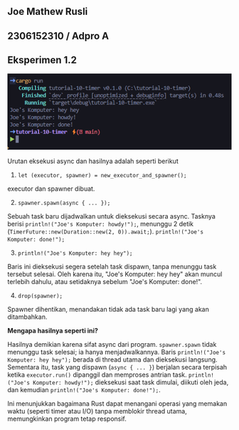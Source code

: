 ## Joe Mathew Rusli
## 2306152310 / Adpro A

## Eksperimen 1.2
![Image1](./image1.png)

Urutan eksekusi async dan hasilnya adalah seperti berikut
1.  `let (executor, spawner) = new_executor_and_spawner();`

executor dan spawner dibuat.

2.  `spawner.spawn(async { ... });`

Sebuah task baru dijadwalkan untuk dieksekusi secara async. Tasknya berisi `println!("Joe's Komputer: howdy!");`, menunggu 2 detik (`TimerFuture::new(Duration::new(2, 0)).await;`). `println!("Joe's Komputer: done!");`

3.  `println!("Joe's Komputer: hey hey");`

Baris ini dieksekusi segera setelah task dispawn, tanpa menunggu task tersebut selesai. Oleh karena itu, "Joe's Komputer: hey hey" akan muncul terlebih dahulu, atau setidaknya sebelum "Joe's Komputer: done!".

4.  `drop(spawner);`

Spawner dihentikan, menandakan tidak ada task baru lagi yang akan ditambahkan.

**Mengapa hasilnya seperti ini?**

Hasilnya demikian karena sifat async dari program. `spawner.spawn` tidak menunggu task selesai; ia hanya menjadwalkannya. Baris `println!("Joe's Komputer: hey hey");` berada di thread utama dan dieksekusi langsung. Sementara itu, task yang dispawn (`async { ... }`) berjalan secara terpisah ketika `executor.run()` dipanggil dan memproses antrian task. `println!("Joe's Komputer: howdy!");` dieksekusi saat task dimulai, diikuti oleh jeda, dan kemudian `println!("Joe's Komputer: done!");`.

Ini menunjukkan bagaimana Rust dapat menangani operasi yang memakan waktu (seperti timer atau I/O) tanpa memblokir thread utama, memungkinkan program tetap responsif.
